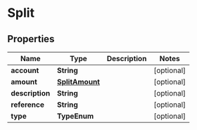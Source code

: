 

# Split


## Properties

| Name | Type | Description | Notes |
|------------ | ------------- | ------------- | -------------|
|**account** | **String** |  |  [optional] |
|**amount** | [**SplitAmount**](SplitAmount.md) |  |  [optional] |
|**description** | **String** |  |  [optional] |
|**reference** | **String** |  |  [optional] |
|**type** | **TypeEnum** |  |  [optional] |



